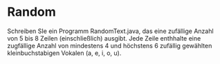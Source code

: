 # Random

Schreiben SIe ein Programm RandomText.java, das eine zufällige Anzahl von 5 bis 8 Zeilen (einschließlich) ausgibt.
Jede Zeile enthhalte eine zugfällige Anzahl von mindestens 4 und höchstens 6 zufällig gewählten kleinbuchstabigen
Vokalen (a, e, i, o, u).